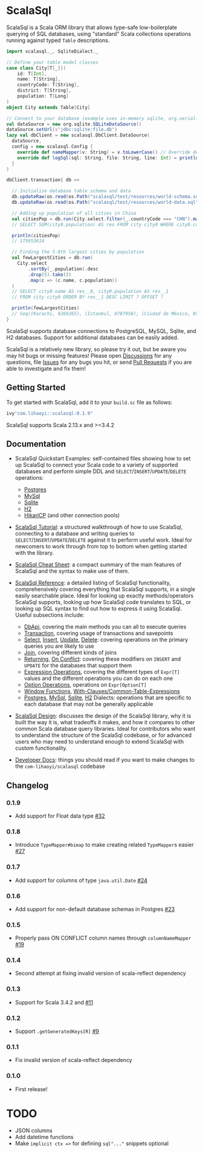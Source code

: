 # ScalaSql

ScalaSql is a Scala ORM library that allows type-safe low-boilerplate querying of
SQL databases, using "standard" Scala collections operations running against
typed `Table` descriptions.

```scala
import scalasql._, SqliteDialect._

// Define your table model classes
case class City[T[_]](
    id: T[Int],
    name: T[String],
    countryCode: T[String],
    district: T[String],
    population: T[Long]
)
object City extends Table[City]

// Connect to your database (example uses in-memory sqlite, org.xerial:sqlite-jdbc:3.43.0.0)
val dataSource = new org.sqlite.SQLiteDataSource()
dataSource.setUrl(s"jdbc:sqlite:file.db")
lazy val dbClient = new scalasql.DbClient.DataSource(
  dataSource,
  config = new scalasql.Config {
    override def nameMapper(v: String) = v.toLowerCase() // Override default snake_case mapper
    override def logSql(sql: String, file: String, line: Int) = println(s"$file:$line $sql")
  }
)

dbClient.transaction{ db =>

  // Initialize database table schema and data
  db.updateRaw(os.read(os.Path("scalasql/test/resources/world-schema.sql", os.pwd)))
  db.updateRaw(os.read(os.Path("scalasql/test/resources/world-data.sql", os.pwd)))

  // Adding up population of all cities in China
  val citiesPop = db.run(City.select.filter(_.countryCode === "CHN").map(_.population).sum)
  // SELECT SUM(city0.population) AS res FROM city city0 WHERE city0.countrycode = ?

  println(citiesPop)
  // 175953614

  // Finding the 5-8th largest cities by population
  val fewLargestCities = db.run(
    City.select
        .sortBy(_.population).desc
        .drop(5).take(3)
        .map(c => (c.name, c.population))
  )
  // SELECT city0.name AS res__0, city0.population AS res__1
  // FROM city city0 ORDER BY res__1 DESC LIMIT ? OFFSET ?

  println(fewLargestCities)
  // Seq((Karachi, 9269265), (Istanbul, 8787958), (Ciudad de México, 8591309))
}
```

ScalaSql supports database connections to PostgreSQL, MySQL, Sqlite, and H2 databases. 
Support for additional databases can be easily added.

ScalaSql is a relatively new library, so please try it out, but be aware you may hit bugs
or missing features! Please open [Discussions](https://github.com/com-lihaoyi/scalasql/discussions)
for any questions, file [Issues](https://github.com/com-lihaoyi/scalasql/issues) for any 
bugs you hit, or send [Pull Requests](https://github.com/com-lihaoyi/scalasql/pulls) if
you are able to investigate and fix them!


## Getting Started

To get started with ScalaSql, add it to your `build.sc` file as follows:

```scala
ivy"com.lihaoyi::scalasql:0.1.9"
```

ScalaSql supports Scala 2.13.x and >=3.4.2

## Documentation

* ScalaSql Quickstart Examples: self-contained files showing how to set up ScalaSql to
  connect your Scala code to a variety of supported databases and perform simple DDL and 
  `SELECT`/`INSERT`/`UPDATE`/`DELETE` operations:
    * [Postgres](scalasql/test/src/example/PostgresExample.scala)
    * [MySql](scalasql/test/src/example/MySqlExample.scala)
    * [Sqlite](scalasql/test/src/example/SqliteExample.scala)
    * [H2](scalasql/test/src/example/H2Example.scala)
    * [HikariCP](scalasql/test/src/example/HikariCpExample.scala) (and other connection pools)

* [ScalaSql Tutorial](docs/tutorial.md): a structured walkthrough of how to use ScalaSql,
  connecting to a database and writing queries to `SELECT`/`INSERT`/`UPDATE`/`DELETE`
  against it to perform useful work. Ideal for newcomers to work through from top
  to bottom when getting started with the library.

* [ScalaSql Cheat Sheet](docs/cheatsheet.md): a compact summary of the main features
  of ScalaSql and the syntax to make use of them.

* [ScalaSql Reference](docs/reference.md): a detailed listing of ScalaSql functionality,
  comprehensively covering everything that ScalaSql supports, in a single easily searchable
  place. Ideal for looking up exactly methods/operators ScalaSql supports, looking up
  how ScalaSql code translates to SQL, or looking up SQL syntax to find out how to
  express it using ScalaSql. Useful subsections include:
  * [DbApi](docs/reference.md#dbapi), covering the main methods you can all
    to execute queries
  * [Transaction](docs/reference.md#transaction), covering usage of transactions
    and savepoints
  * [Select](docs/reference.md#select), [Insert](docs/reference.md#insert), 
    [Update](docs/reference.md#update), [Delete](docs/reference.md#delete):
    covering operations on the primary queries you are likely to use
  * [Join](docs/reference.md#join), covering different kinds of joins
  * [Returning](docs/reference.md#returning), [On Conflict](docs/reference.md#onconflict):
    covering these modifiers on `INSERT` and `UPDATE` for the databases that support them
  * [Expression Operations](docs/reference.md#exprops), covering the different
    types of `Expr[T]` values and the different operations you can do on each one
  * [Option Operations](docs/reference.md#optional), operations on `Expr[Option[T]`
  * [Window Functions](docs/reference.md#windowfunctions), 
    [With-Clauses/Common-Table-Expressions](docs/reference.md#withcte)
  * [Postgres](docs/reference.md#postgresdialect), [MySql](docs/reference.md#mysqldialect),
    [Sqlite](docs/reference.md#sqlitedialect), [H2](docs/reference.md#h2dialect) Dialects:
    operations that are specific to each database that may not be generally applicable

* [ScalaSql Design](docs/design.md): discusses the design of the ScalaSql library, why it
  is built the way it is, what tradeoffs it makes, and how it compares to other 
  common Scala database query libraries. Ideal for contributors who want to understand
  the structure of the ScalaSql codebase, or for advanced users who may need to
  understand enough to extend ScalaSql with custom functionality.

* [Developer Docs](docs/developer.md): things you should read if you want to make changes
  to the `com-lihaoyi/scalasql` codebase

## Changelog

### 0.1.9

* Add support for Float data type [#32](https://github.com/com-lihaoyi/scalasql/pull/32)

### 0.1.8

* Introduce `TypeMapper#bimap` to make creating related `TypeMapper`s easier [#27](https://github.com/com-lihaoyi/scalasql/pull/27)

### 0.1.7

* Add support for columns of type `java.util.Date` [#24](https://github.com/com-lihaoyi/scalasql/pull/24)

### 0.1.6

* Add support for non-default database schemas in Postgres [#23](https://github.com/com-lihaoyi/scalasql/pull/23)

### 0.1.5

* Properly pass ON CONFLICT column names through `columnNameMapper` [#19](https://github.com/com-lihaoyi/scalasql/pull/19)

### 0.1.4

* Second attempt at fixing invalid version of scala-reflect dependency

### 0.1.3

* Support for Scala 3.4.2 and [#11](https://github.com/com-lihaoyi/scalasql/pull/11)

### 0.1.2

* Support `.getGeneratedKeys[R]` [#9](https://github.com/com-lihaoyi/scalasql/pull/9)

### 0.1.1

* Fix invalid version of scala-reflect dependency

### 0.1.0

* First release!

# TODO

* JSON columns
* Add datetime functions
* Make `implicit ctx =>` for defining `sql"..."` snippets optional

